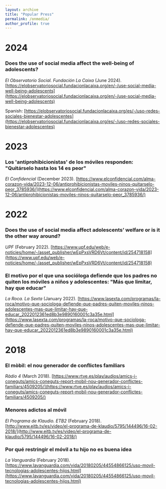 ```yaml
---
layout: archive
title: "Popular Press"
permalink: /onmedia/
author_profile: true
---
```


# 2024
### Does the use of social media affect the well-being of adolescents?
<i> El Observatorio Social. Fundación La Caixa</i> (June 2024).
[https://elobservatoriosocial.fundacionlacaixa.org/en/-/use-social-media-well-being-adolescents](https://elobservatoriosocial.fundacionlacaixa.org/en/-/use-social-media-well-being-adolescents)

Spanish: [https://elobservatoriosocial.fundacionlacaixa.org/es/-/uso-redes-sociales-bienestar-adolescentes](https://elobservatoriosocial.fundacionlacaixa.org/es/-/uso-redes-sociales-bienestar-adolescentes)

# 2023
### Los 'antiprohibicionistas' de los móviles responden: "Quitárselo hasta los 14 es peor" 
<i>El Confidencial</i> (December 2023). 
[https://www.elconfidencial.com/alma-corazon-vida/2023-12-06/antiprohibicionistas-moviles-ninos-quitarselo-peor_3785936/](https://www.elconfidencial.com/alma-corazon-vida/2023-12-06/antiprohibicionistas-moviles-ninos-quitarselo-peor_3785936/)


# 2022
### Does the use of social media affect adolescents’ welfare or is it the other way around?
<i>UPF</i> (February 2022).
[https://www.upf.edu/web/e-noticies/home/-/asset_publisher/wEpPxsVRD6Vt/content/id/254718158](https://www.upf.edu/web/e-noticies/home/-/asset_publisher/wEpPxsVRD6Vt/content/id/254718158)

### El motivo por el que una socióloga defiende que los padres no quiten los móviles a niños y adolescentes: "Más que limitar, hay que educar"
<i>La Roca. La Sexta</i> (January 2022).
[https://www.lasexta.com/programas/la-roca/motivo-que-sociologa-defiende-que-padres-quiten-moviles-ninos-adolescentes-mas-que-limitar-hay-que-educar_2022012361ed8b3e9890160001c3a35e.html](https://www.lasexta.com/programas/la-roca/motivo-que-sociologa-defiende-que-padres-quiten-moviles-ninos-adolescentes-mas-que-limitar-hay-que-educar_2022012361ed8b3e9890160001c3a35e.html)


# 2018
### El mòbil: el nou generador de conflictes familiars
<i>Ràdio 4</i> (March 2018).
[https://www.rtve.es/play/audios/amics-i-coneguts/amics-coneguts-report-mobil-nou-generador-conflictes-familiars/4509205/](https://www.rtve.es/play/audios/amics-i-coneguts/amics-coneguts-report-mobil-nou-generador-conflictes-familiars/4509205/)

### Menores adictos al móvil
<i>El Programa de Klaudio. ETB2</i> (February 2018).
[http://www.eitb.tv/es/video/el-programa-de-klaudio/5795/144496/16-02-2018/](http://www.eitb.tv/es/video/el-programa-de-klaudio/5795/144496/16-02-2018/)

### Por qué restringir el móvil a tu hijo no es buena idea
<i>La Vanguardia</i> (February 2018).
[https://www.lavanguardia.com/vida/20180205/44554866125/uso-movil-tecnologias-adolescentes-hijos.html](https://www.lavanguardia.com/vida/20180205/44554866125/uso-movil-tecnologias-adolescentes-hijos.html)
